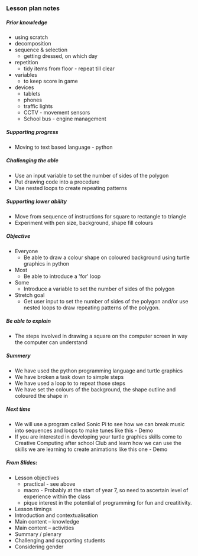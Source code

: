 
### Lesson plan notes

 ##### Prior knowledge
 - using scratch
 - decomposition
 - sequence & selection
   - getting dressed, on which day
 - repetition
   - tidy items from floor - repeat till clear
 - variables
   - to keep score in game
 - devices
   - tablets
   - phones
   - traffic lights
   - CCTV - movement sensors
   - School bus - engine management

##### Supporting progress
- Moving to text based language - python

##### Challenging the able
- Use an input variable to set the number of sides of the polygon
- Put drawing code into a procedure
- Use nested loops to create repeating patterns

##### Supporting lower ability  
- Move from sequence of instructions for square to rectangle to triangle
- Experiment with pen size, background, shape fill colours

##### Objective
- Everyone
  - Be able to draw a colour shape on coloured background using turtle graphics in python
- Most
  - Be able to introduce a 'for' loop
- Some
  - Introduce a variable to set the number of sides of the polygon
- Stretch goal
  - Get user input to set the number of sides of the polygon and/or use nested loops to draw repeating patterns of the polygon.

##### Be able to explain
- The steps involved in drawing a square on the computer screen in way the computer can understand

##### Summery
 - We have used the python programming language and turtle graphics
 - We have broken a task down to simple steps
 - We have used a loop to to repeat those steps
 - We have set the colours of the background, the shape outline and coloured the shape in

##### Next time
 - We will use a program called Sonic Pi to see how we can break music into sequences and loops to make tunes like this - Demo
 - If you are interested in developing your turtle graphics skills come to Creative Computing after school Club and learn how we can use the skills we are learning to create animations like this one - Demo

##### From Slides:
 - Lesson objectives
   - practical - see above
   - macro - Probably at the start of year 7, so need to ascertain level of experience within the class
   - pique interest in the potential of programming for fun and creatitivity. 
 - Lesson timings
 - Introduction and contextualisation
 - Main content – knowledge
 - Main content – activities
 - Summary / plenary
 - Challenging and supporting students
 - Considering gender
 
